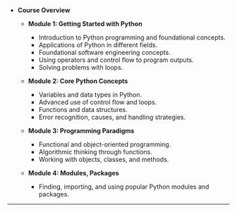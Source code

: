 - **Course Overview**  
  - **Module 1: Getting Started with Python**  
    - Introduction to Python programming and foundational concepts.  
    - Applications of Python in different fields.  
    - Foundational software engineering concepts.  
    - Using operators and control flow to program outputs.  
    - Solving problems with loops.  

  - **Module 2: Core Python Concepts**  
    - Variables and data types in Python.  
    - Advanced use of control flow and loops.  
    - Functions and data structures.  
    - Error recognition, causes, and handling strategies.  

  - **Module 3: Programming Paradigms**  
    - Functional and object-oriented programming.  
    - Algorithmic thinking through functions.  
    - Working with objects, classes, and methods.  

  - **Module 4: Modules, Packages**  
    - Finding, importing, and using popular Python modules and packages.  
    
---
